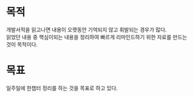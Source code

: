 # 목적
개발서적을 읽고나면 내용이 오랫동안 기억되지 않고 휘발되는 경우가 많다.  
읽었던 내용 중 핵심이되는 내용을 정리하여 빠르게 리마인드하기 위한 자료를 만드는 것이 목적이다.

# 목표
일주일에 한챕터 정리를 하는 것을 목표로 하고 있다.
